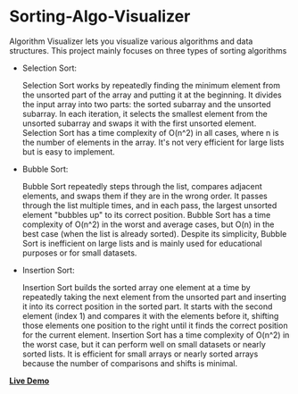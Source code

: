# Sorting-Algo-Visualizer
Algorithm Visualizer lets you visualize various algorithms and data structures. This project mainly focuses on three types of sorting algorithms
<div>
      <ul>
  <li>Selection Sort:</li>    
     <p>   Selection Sort works by repeatedly finding the minimum element from the unsorted part of the array and putting it at the beginning.
        It divides the input array into two parts: the sorted subarray and the unsorted subarray.
        In each iteration, it selects the smallest element from the unsorted subarray and swaps it with the first unsorted element.
        Selection Sort has a time complexity of O(n^2) in all cases, where n is the number of elements in the array.
        It's not very efficient for large lists but is easy to implement.</p>

<li>Bubble Sort:</li>    
      <p> Bubble Sort repeatedly steps through the list, compares adjacent elements, and swaps them if they are in the wrong order.
        It passes through the list multiple times, and in each pass, the largest unsorted element "bubbles up" to its correct position.
        Bubble Sort has a time complexity of O(n^2) in the worst and average cases, but O(n) in the best case (when the list is already sorted).
        Despite its simplicity, Bubble Sort is inefficient on large lists and is mainly used for educational purposes or for small datasets.
</p> 
 <li> Insertion Sort:</li>  
     <p>  Insertion Sort builds the sorted array one element at a time by repeatedly taking the next element from the unsorted part and inserting it into its correct position in the sorted part.
        It starts with the second element (index 1) and compares it with the elements before it, shifting those elements one position to the right until it finds the correct position for the current element.
        Insertion Sort has a time complexity of O(n^2) in the worst case, but it can perform well on small datasets or nearly sorted lists.
        It is efficient for small arrays or nearly sorted arrays because the number of comparisons and shifts is minimal.</p> 
</ul>
<a href="https://rajshree-nagane.github.io/Sorting_Algorithm/"><strong>Live Demo</strong></a>

</div>
